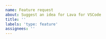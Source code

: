 ```yaml
---
name: Feature request
about: Suggest an idea for Lava for VSCode
title: ''
labels: 'type: feature'
assignees: ''
---
```


<!-- Please search existing issues to avoid creating duplicates. -->

<!-- Describe the feature you'd like. -->
